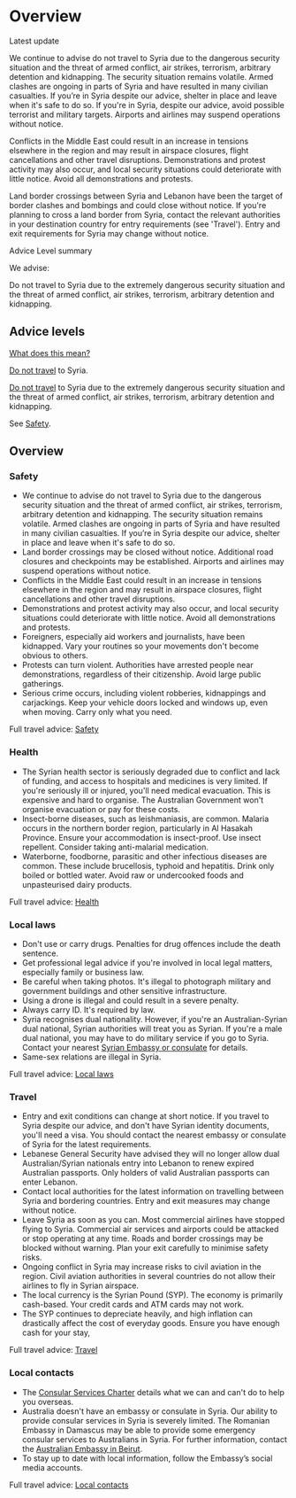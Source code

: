# Overview

Latest update

We continue to advise do not travel to Syria due to the dangerous security situation and the threat of armed conflict, air strikes, terrorism, arbitrary detention and kidnapping. The security situation remains volatile. Armed clashes are ongoing in parts of Syria and have resulted in many civilian casualties. If you’re in Syria despite our advice, shelter in place and leave when it's safe to do so. If you're in Syria, despite our advice, avoid possible terrorist and military targets. Airports and airlines may suspend operations without notice.   
  
Conflicts in the Middle East could result in an increase in tensions elsewhere in the region and may result in airspace closures, flight cancellations and other travel disruptions. Demonstrations and protest activity may also occur, and local security situations could deteriorate with little notice. Avoid all demonstrations and protests.  
  
Land border crossings between Syria and Lebanon have been the target of border clashes and bombings and could close without notice. If you're planning to cross a land border from Syria, contact the relevant authorities in your destination country for entry requirements (see 'Travel'). Entry and exit requirements for Syria may change without notice.

Advice Level summary

We advise:

Do not travel to Syria due to the extremely dangerous security situation and the threat of armed conflict, air strikes, terrorism, arbitrary detention and kidnapping.

## Advice levels

[What does this mean?](/before-you-go/travel-advice-explained/)

[Do not travel](/node/33) to Syria.

[Do not travel](https://www.smartraveller.gov.au/consular-services/travel-advice-explained#level4) to Syria due to the extremely dangerous security situation and the threat of armed conflict, air strikes, terrorism, arbitrary detention and kidnapping.

See [Safety](#safety).

## Overview

### Safety

* We continue to advise do not travel to Syria due to the dangerous security situation and the threat of armed conflict, air strikes, terrorism, arbitrary detention and kidnapping. The security situation remains volatile. Armed clashes are ongoing in parts of Syria and have resulted in many civilian casualties. If you’re in Syria despite our advice, shelter in place and leave when it's safe to do so.
* Land border crossings may be closed without notice. Additional road closures and checkpoints may be established. Airports and airlines may suspend operations without notice.
* Conflicts in the Middle East could result in an increase in tensions elsewhere in the region and may result in airspace closures, flight cancellations and other travel disruptions.
* Demonstrations and protest activity may also occur, and local security situations could deteriorate with little notice. Avoid all demonstrations and protests.
* Foreigners, especially aid workers and journalists, have been kidnapped. Vary your routines so your movements don't become obvious to others.
* Protests can turn violent. Authorities have arrested people near demonstrations, regardless of their citizenship. Avoid large public gatherings.
* Serious crime occurs, including violent robberies, kidnappings and carjackings. Keep your vehicle doors locked and windows up, even when moving. Carry only what you need.

Full travel advice: [Safety](https://www.smartraveller.gov.au/destinations/middle-east/syria#safety)

### Health

* The Syrian health sector is seriously degraded due to conflict and lack of funding, and access to hospitals and medicines is very limited. If you're seriously ill or injured, you'll need medical evacuation. This is expensive and hard to organise. The Australian Government won't organise evacuation or pay for these costs.
* Insect-borne diseases, such as leishmaniasis, are common. Malaria occurs in the northern border region, particularly in Al Hasakah Province. Ensure your accommodation is insect-proof. Use insect repellent. Consider taking anti-malarial medication.
* Waterborne, foodborne, parasitic and other infectious diseases are common. These include brucellosis, typhoid and hepatitis. Drink only boiled or bottled water. Avoid raw or undercooked foods and unpasteurised dairy products.

Full travel advice: [Health](#health)

### Local laws

* Don't use or carry drugs. Penalties for drug offences include the death sentence.
* Get professional legal advice if you're involved in local legal matters, especially family or business law.
* Be careful when taking photos. It's illegal to photograph military and government buildings and other sensitive infrastructure.
* Using a drone is illegal and could result in a severe penalty.
* Always carry ID. It's required by law.
* Syria recognises dual nationality. However, if you're an Australian-Syrian dual national, Syrian authorities will treat you as Syrian. If you're a male dual national, you may have to do military service if you go to Syria. Contact your nearest [Syrian Embassy or consulate](https://protocol.dfat.gov.au/Public/Consulates/192/State) for details.
* Same-sex relations are illegal in Syria.

Full travel advice: [Local laws](#local-laws)

### Travel

* Entry and exit conditions can change at short notice. If you travel to Syria despite our advice, and don't have Syrian identity documents, you'll need a visa. You should contact the nearest embassy or consulate of Syria for the latest requirements.
* Lebanese General Security have advised they will no longer allow dual Australian/Syrian nationals entry into Lebanon to renew expired Australian passports. Only holders of valid Australian passports can enter Lebanon.
* Contact local authorities for the latest information on travelling between Syria and bordering countries. Entry and exit measures may change without notice.
* Leave Syria as soon as you can. Most commercial airlines have stopped flying to Syria. Commercial air services and airports could be attacked or stop operating at any time. Roads and border crossings may be blocked without warning. Plan your exit carefully to minimise safety risks.
* Ongoing conflict in Syria may increase risks to civil aviation in the region. Civil aviation authorities in several countries do not allow their airlines to fly in Syrian airspace.
* The local currency is the Syrian Pound (SYP). The economy is primarily cash-based. Your credit cards and ATM cards may not work.
* The SYP continues to depreciate heavily, and high inflation can drastically affect the cost of everyday goods. Ensure you have enough cash for your stay,

Full travel advice: [Travel](#travel)

### Local contacts

* The [Consular Services Charter](https://www.smartraveller.gov.au/consular-services/consular-services-charter) details what we can and can't do to help you overseas.
* Australia doesn't have an embassy or consulate in Syria. Our ability to provide consular services in Syria is severely limited. The Romanian Embassy in Damascus may be able to provide some emergency consular services to Australians in Syria. For further information, contact the [Australian Embassy in Beirut](https://lebanon.embassy.gov.au/birt/contact-us.html).
* To stay up to date with local information, follow the Embassy’s social media accounts.

Full travel advice: [Local contacts](#local-contacts)